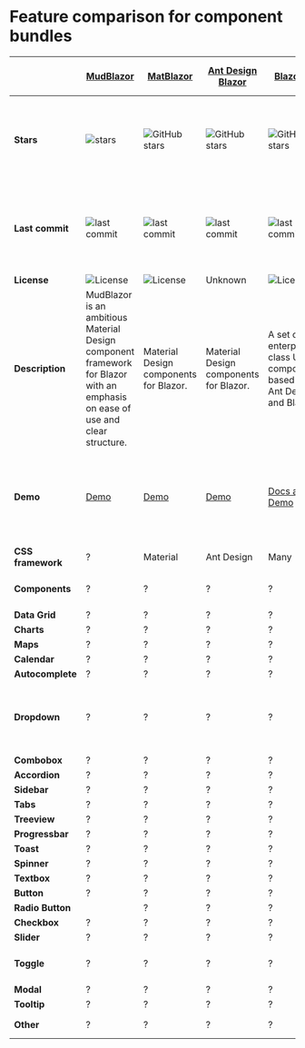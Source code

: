 # Feature comparison for component bundles

|  | [MudBlazor](https://mudblazor.com) | [MatBlazor](https://github.com/SamProf/MatBlazor) | [Ant Design Blazor](https://github.com/ant-design-blazor/ant-design-blazor) |[Blazorise](https://github.com/stsrki/Blazorise) |[BlazorStrap](https://github.com/chanan/BlazorStrap) | [Radzen.Blazor](https://github.com/akorchev/razor.radzen.com) |[Skclusive.Material.Components](https://github.com/skclusive/Skclusive.Material.Component) | [ComponentOne Blazor UI Components](https://www.grapecity.com/componentone/blazor-ui-controls) | [DevExpress Blazor UI Components](https://github.com/DevExpress/RazorComponents) |[BlazorFluentUI](https://github.com/BlazorFluentUI/BlazorFluentUI) |[BlazorMaterial](https://github.com/BlazorExtensions/BlazorMaterial) | [BlazorWebFormsComponents](https://github.com/FritzAndFriends/BlazorWebFormsComponents) | [Syncfusion Blazor UI Components](https://www.syncfusion.com/blazor-components) |[Telerik UI for Blazor](https://www.telerik.com/blazor-ui) | [MComponents](https://github.com/manureini/MComponents) | [Blazor.Ionic](https://github.com/Kukks/Blazor.Ionic) |
| --- | --- | --- | --- | --- | --- | --- | --- | --- | --- | --- | --- | --- | --- | --- | --- | --- |
| **Stars** | ![stars](https://img.shields.io/github/stars/MudBlazor/MudBlazor?style=flat-square&cacheSeconds=604800) |  ![GitHub stars](https://img.shields.io/github/stars/SamProf/MatBlazor?style=flat-square&cacheSeconds=604800) |   ![GitHub stars](https://img.shields.io/github/stars/ant-design-blazor/ant-design-blazor?style=flat-square&cacheSeconds=604800) |   ![GitHub stars](https://img.shields.io/github/stars/stsrki/Blazorise?style=flat-square&cacheSeconds=604800) |   ![GitHub stars](https://img.shields.io/github/stars/chanan/BlazorStrap?style=flat-square&cacheSeconds=604800) |   ![GitHub stars](https://img.shields.io/github/stars/akorchev/razor.radzen.com?style=flat-square&cacheSeconds=604800) |   ![GitHub stars](https://img.shields.io/github/stars/skclusive/Skclusive.Material.Component?style=flat-square&cacheSeconds=604800) |   not on GitHub |   ![stars](https://img.shields.io/github/stars/DevExpress/RazorComponents?style=flat-square&cacheSeconds=604800) |   ![stars](https://img.shields.io/github/stars/BlazorFluentUI/BlazorFluentUI?style=flat-square&cacheSeconds=604800) |   ![GitHub stars](https://img.shields.io/github/stars/BlazorExtensions/BlazorMaterial?style=flat-square&cacheSeconds=604800&) |   ![stars](https://img.shields.io/github/stars/FritzAndFriends/BlazorWebFormsComponents?style=flat-square&cacheSeconds=604800) |   ![GitHub stars](https://img.shields.io/github/stars/syncfusion/blazor-samples?style=flat-square&cacheSeconds=604800) |   Not on GitHub |   ![GitHub stars](https://img.shields.io/github/stars/manureini/MComponents?style=flat-square&cacheSeconds=604800) |   ![GitHub stars](https://img.shields.io/github/stars/Kukks/Blazor.Ionic?style=flat-square&cacheSeconds=604800) |
| **Last commit** | ![last commit](https://img.shields.io/github/last-commit/MudBlazor/MudBlazor?style=flat-square&cacheSeconds=86400) | ![last commit](https://img.shields.io/github/last-commit/SamProf/MatBlazor?style=flat-square&cacheSeconds=86400) |   ![last commit](https://img.shields.io/github/last-commit/ant-design-blazor/ant-design-blazor?style=flat-square&cacheSeconds=86400) |   ![last commit](https://img.shields.io/github/last-commit/stsrki/Blazorise?style=flat-square&cacheSeconds=86400) |   ![last commit](https://img.shields.io/github/last-commit/chanan/BlazorStrap?style=flat-square&cacheSeconds=86400) |   ![last commit](https://img.shields.io/github/last-commit/akorchev/razor.radzen.com?style=flat-square&cacheSeconds=86400)  |   ![last commit](https://img.shields.io/github/last-commit/skclusive/Skclusive.Material.Component?style=flat-square&cacheSeconds=86400) |   not on GitHub |   ![last commit](https://img.shields.io/github/last-commit/DevExpress/RazorComponents?style=flat-square&cacheSeconds=86400) |   ![last commit](https://img.shields.io/github/last-commit/BlazorFluentUI/BlazorFluentUI?style=flat-square&cacheSeconds=86400) |   ![last commit](https://img.shields.io/github/last-commit/BlazorExtensions/BlazorMaterial?style=flat-square&cacheSeconds=86400) |   ![last commit](https://img.shields.io/github/last-commit/FritzAndFriends/BlazorWebFormsComponents?style=flat-square&cacheSeconds=604800) |   ![last commit](https://img.shields.io/github/last-commit/syncfusion/blazor-samples?style=flat-square&cacheSeconds=86400) |   Not on GitHub |   ![last commit](https://img.shields.io/github/last-commit/manureini/MComponents?style=flat-square&cacheSeconds=86400) |   ![last commit](https://img.shields.io/github/last-commit/kukks/Blazor.Ionic?style=flat-square&cacheSeconds=86400) |
| **License** | ![License](https://img.shields.io/github/license/SamProf/MatBlazor?style=flat-square&cacheSeconds=86400) | ![License](https://img.shields.io/github/license/SamProf/MatBlazor?style=flat-square&cacheSeconds=86400) | Unknown | ![License](https://img.shields.io/github/license/stsrki/Blazorise?style=flat-square&cacheSeconds=86400) | ![License](https://img.shields.io/github/license/chanan/BlazorStrap?style=flat-square&cacheSeconds=86400) | Unknown | ![License](https://img.shields.io/github/license/skclusive/Skclusive.Material.Component?style=flat-square&cacheSeconds=86400) | Unknown | Unknown | ![License](https://img.shields.io/github/license/BlazorFluentUI/BlazorFluentUI?style=flat-square&cacheSeconds=86400) | ![License](https://img.shields.io/github/license/BlazorExtensions/BlazorMaterial?style=flat-square&cacheSeconds=86400) | ![License](https://img.shields.io/github/license/FritzAndFriends/BlazorWebFormsComponents?style=flat-square&cacheSeconds=86400) | Unknown | Unknown | ![License](https://img.shields.io/github/license/manureini/MComponents?style=flat-square&cacheSeconds=86400) | ![License](https://img.shields.io/github/license/kukks/Blazor.Ionic?style=flat-square&cacheSeconds=86400) |
| **Description** | MudBlazor is an ambitious Material Design component framework for Blazor with an emphasis on ease of use and clear structure. | Material Design components for Blazor. | Material Design components for Blazor. | A set of enterprise-class UI components based on Ant Design and Blazor. | Components for Blazor with support for Bootstrap, Bulma, AntDesign and Material CSS. | Material Design components for Blazor. Bootstrap 4 components for Blazor | Native UI components for Blazor. DataGrid, DataList, Tabs, Dialog and more. | Material Design components for Blazor | A fast datagrid, listview, input and other native Blazor components for server and client-side apps. | A set of native UI Blazor components (including a Data Grid, Pivot Grid, Scheduler, and Charts) for both Blazor server-side and Blazor client-side platforms. | Simple port of FluenUI/Office Fabric React components and style to Blazor. | Blazor components implementing Google's Material components for web. | A collection of Blazor components that emulate the web forms components of the same name. | The most comprehensive native Blazor component library including [Data Grid](https://www.syncfusion.com/blazor-components/blazor-datagrid), [Charts](https://www.syncfusion.com/blazor-components/blazor-charts), [Scheduler](https://www.syncfusion.com/blazor-components/blazor-scheduler), [Diagram](https://www.syncfusion.com/blazor-components/blazor-diagram) and [Document Editor](https://www.syncfusion.com/blazor-components/blazor-word-processor) components. | A native set of UI components for Blazor, including grid, charting, and calendar components. | Open Source MIT Blazor Components: Grid, Select, Wizard etc. | Ionic integration for Blazor |
| **Demo** | [Demo](https://mudblazor.com/) |[Demo](https://www.matblazor.com/) | [Demo](https://www.matblazor.com/) | [Docs as Demo](https://ant-design-blazor.github.io/) | [Bootstrap Demo](https://bootstrapdemo.blazorise.com/), [Bulma Demo](https://bulmademo.blazorise.com/), [AntDesign Demo](https://antdesigndemo.blazorise.com/), [Material Demo](https://materialdemo.blazorise.com/) | [Demo](https://chanan.github.io/BlazorStrap/) | [Demo](https://razor.radzen.com/) | [Dashboard Demo](https://skclusive.github.io/Skclusive.Blazor.Samples/Dashboard/), [Components](https://skclusive.github.io/Skclusive.Material.Docs/) |  N/A | N/A | [Client-side demo (WebAssembly)](https://www.blazorfluentui.net/), [Server-side demo (SignalR)](https://blazorfluentui.azurewebsites.net/) | N/A | N/A | [Demo](https://blazor.syncfusion.com/demos/) | N/A | N/A | [Demo](https://kukks.github.io/Blazor.Ionic)
| **CSS framework** | ? | Material | Ant Design | Many | Bootstrap | ? | Material | ? | ? | ? | Material | ? | Many [(doc)](https://blazor.syncfusion.com/documentation/appearance/theme/) | ? | ? | Ionic |
| **Components** | ? | ? | ? | ? | ? | ? | ? | ? | ? | ? | ? | ? | [Blazor UI & DataViz Components](https://blazor.syncfusion.com/) | ? | ? | ? |
| **Data Grid** | ? | ? | ? | ? | ? | ? | ? | ? | ? | ? | ? | ? | [DataGrid](https://www.syncfusion.com/blazor-components/blazor-datagrid) | ? | ? | ? |
| **Charts** | ? | ? | ? | ? | ? | ? | ? | ? | ? | ? | ? | ? | [Charts](https://www.syncfusion.com/blazor-components/blazor-charts) | ? | ? | ? |
| **Maps** | ? | ? | ? | ? | ? | ? | ? | ? | ? | ? | ? | ? | [Maps](https://www.syncfusion.com/blazor-components/blazor-maps) | ? | ? | ? |
| **Calendar** | ? | ? | ? | ? | ? | ? | ? | ? | ? | ? | ? | ? | [Calendar](https://www.syncfusion.com/blazor-components/blazor-calendar) | ? | ? | ? |
| **Autocomplete** | ? | ? | ? | ? | ? | ? | ? | ? | ? | ? | ? | [AutoComplete](https://www.syncfusion.com/blazor-components/blazor-autocomplete) | ? | ? | ? |
| **Dropdown** | ? | ? | ? | ? | ? | ? | ? | ? | ? | ? | ? | ? | [Dropdown Menu](https://www.syncfusion.com/blazor-components/blazor-dropdown-menu), [Dropdown List](https://www.syncfusion.com/blazor-components/blazor-dropdown-list), [MultiSelect DropDown](https://www.syncfusion.com/blazor-components/blazor-multiselect-dropdown) | ? | ? | ? |
| **Combobox** | ? | ? | ? | ? | ? | ? | ? | ? | ? | ? | ? | ? | [ComboBox](https://www.syncfusion.com/blazor-components/blazor-combobox) | ? | ? | ? |
| **Accordion** | ? | ? | ? | ? | ? | ? | ? | ? | ? | ? | ? | ? | [Accordion](https://www.syncfusion.com/blazor-components/blazor-accordion) | ? | ? | ? |
| **Sidebar** | ? | ? | ? | ? | ? | ? | ? | ? | ? | ? | ? | ? | [Sidebar](https://www.syncfusion.com/blazor-components/blazor-sidebar) | ? | ? | ? |
| **Tabs** | ? | ? | ? | ? | ? | ? | ? | ? | ? | ? | ? | ? | [Tabs](https://www.syncfusion.com/blazor-components/blazor-tabs) | ? | ? | ? |
| **Treeview** | ? | ? | ? | ? | ? | ? | ? | ? | ? | ? | ? | ? | [TreeView](https://www.syncfusion.com/blazor-components/blazor-treeview) | ? | ? | ? |
| **Progressbar** | ? | ? | ? | ? | ? | ? | ? | ? | ? | ? | ? | ? | [Progress Bar](https://www.syncfusion.com/blazor-components/blazor-progressbar) | ? | ? | ? |
| **Toast** | ? | ? | ? | ? | ? | ? | ? | ? | ? | ? | ? | ? | [Toast](https://www.syncfusion.com/blazor-components/blazor-toast) | ? | ? | ? |
| **Spinner** | ? | ? | ? | ? | ? | ? | ? | ? | ? | ? | ? | ? | [Spinner](https://blazor.syncfusion.com/demos/spinner/) | ? | ? | ? |
| **Textbox** | ? | ? | ? | ? | ? | ? | ? | ? | ? | ? | ? | ? | [TextBox](https://www.syncfusion.com/blazor-components/blazor-textbox) | ? | ? | ? |
| **Button** | ? | ? | ? | ? | ? | ? | ? | ? | ? | ? | ? | ? | [Button](https://www.syncfusion.com/blazor-components/blazor-button) | ? | ? | ? |
| **Radio Button** || ? | ? | ? | ? | ? | ? | ? | ? | ? | ? | ? | [Radio Button](https://www.syncfusion.com/blazor-components/blazor-radio-button) | ? | ? | ? |
| **Checkbox** | ? | ? | ? | ? | ? | ? | ? | ? | ? | ? | ? | ? | [Checkbox](https://www.syncfusion.com/blazor-components/blazor-checkbox) | ? | ? | ? |
| **Slider** | ? | ? | ? | ? | ? | ? | ? | ? | ? | ? | ? | ? | [Slider](https://www.syncfusion.com/blazor-components/blazor-range-slider) | ? | ? | ? |
| **Toggle** | ? | ? | ? | ? | ? | ? | ? | ? | ? | ? | ? | ? | [Toggle Switch Button](https://www.syncfusion.com/blazor-components/blazor-toggle-switch-button) | ? | ? | ? |
| **Modal** | ? | ? | ? | ? | ? | ? | ? | ? | ? | ? | ? | ? | [Dialog](https://www.syncfusion.com/blazor-components/blazor-modal-dialog) | ? | ? | ? |
| **Tooltip** | ? | ? | ? | ? | ? | ? | ? | ? | ? | ? | ? | ? | [Tooltip](https://www.syncfusion.com/blazor-components/blazor-tooltip) | ? | ? | ? |
| **Other** | ? | ? | ? | ? | ? | ? | ? | ? | ? | ? | ? | ? | [Other 60+ components](https://www.syncfusion.com/blazor-components) | ? | ? | ? |
